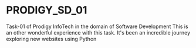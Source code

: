 # PRODIGY_SD_01
Task-01 of Prodigy InfoTech in the domain of
Software Development
This is an other wonderful experience with this task.
It's been an incredible journey exploring new websites using Python
